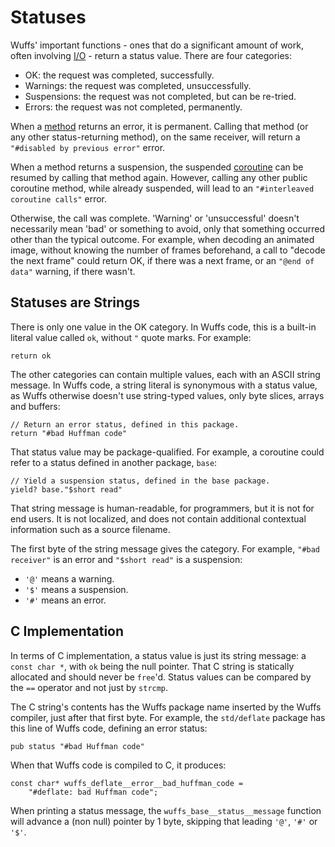 # Statuses

Wuffs' important functions - ones that do a significant amount of work, often
involving [I/O](/doc/note/io-input-output.md) - return a status value. There
are four categories:

- OK:          the request was completed, successfully.
- Warnings:    the request was completed, unsuccessfully.
- Suspensions: the request was not completed, but can be re-tried.
- Errors:      the request was not completed, permanently.

When a [method](/doc/glossary.md#method) returns an error, it is permanent.
Calling that method (or any other status-returning method), on the same
receiver, will return a `"#disabled by previous error"` error.

When a method returns a suspension, the suspended
[coroutine](/doc/note/coroutines.md) can be resumed by calling that method
again. However, calling any other public coroutine method, while already
suspended, will lead to an `"#interleaved coroutine calls"` error.

Otherwise, the call was complete. 'Warning' or 'unsuccessful' doesn't
necessarily mean 'bad' or something to avoid, only that something occurred
other than the typical outcome. For example, when decoding an animated image,
without knowing the number of frames beforehand, a call to "decode the next
frame" could return OK, if there was a next frame, or an `"@end of data"`
warning, if there wasn't.


## Statuses are Strings

There is only one value in the OK category. In Wuffs code, this is a built-in
literal value called `ok`, without `"` quote marks. For example:

```
return ok
```

The other categories can contain multiple values, each with an ASCII string
message. In Wuffs code, a string literal is synonymous with a status value, as
Wuffs otherwise doesn't use string-typed values, only byte slices, arrays and
buffers:

```
// Return an error status, defined in this package.
return "#bad Huffman code"
```

That status value may be package-qualified. For example, a coroutine could
refer to a status defined in another package, `base`:

```
// Yield a suspension status, defined in the base package.
yield? base."$short read"
```

That string message is human-readable, for programmers, but it is not for end
users. It is not localized, and does not contain additional contextual
information such as a source filename.

The first byte of the string message gives the category. For example, `"#bad
receiver"` is an error and `"$short read"` is a suspension:

- `'@'` means a warning.
- `'$'` means a suspension.
- `'#'` means an error.


## C Implementation

In terms of C implementation, a status value is just its string message: a
`const char *`, with `ok` being the null pointer. That C string is statically
allocated and should never be `free`'d. Status values can be compared by the
`==` operator and not just by `strcmp`.

The C string's contents has the Wuffs package name inserted by the Wuffs
compiler, just after that first byte. For example, the `std/deflate` package
has this line of Wuffs code, defining an error status:

```
pub status "#bad Huffman code"
```

When that Wuffs code is compiled to C, it produces:

```
const char* wuffs_deflate__error__bad_huffman_code =
    "#deflate: bad Huffman code";
```

When printing a status message, the `wuffs_base__status__message` function will
advance a (non null) pointer by 1 byte, skipping that leading `'@'`, `'#'` or
`'$'`.
